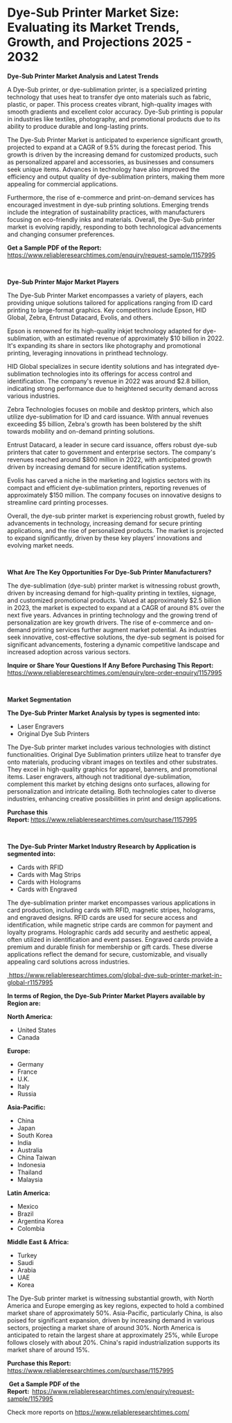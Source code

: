 <p><h1>Dye-Sub Printer Market Size: Evaluating its Market Trends, Growth, and Projections 2025 - 2032</h1></p><p><strong>Dye-Sub Printer Market Analysis and Latest Trends</strong></p>
<p><p>A Dye-Sub printer, or dye-sublimation printer, is a specialized printing technology that uses heat to transfer dye onto materials such as fabric, plastic, or paper. This process creates vibrant, high-quality images with smooth gradients and excellent color accuracy. Dye-Sub printing is popular in industries like textiles, photography, and promotional products due to its ability to produce durable and long-lasting prints.</p><p>The Dye-Sub Printer Market is anticipated to experience significant growth, projected to expand at a CAGR of 9.5% during the forecast period. This growth is driven by the increasing demand for customized products, such as personalized apparel and accessories, as businesses and consumers seek unique items. Advances in technology have also improved the efficiency and output quality of dye-sublimation printers, making them more appealing for commercial applications. </p><p>Furthermore, the rise of e-commerce and print-on-demand services has encouraged investment in dye-sub printing solutions. Emerging trends include the integration of sustainability practices, with manufacturers focusing on eco-friendly inks and materials. Overall, the Dye-Sub printer market is evolving rapidly, responding to both technological advancements and changing consumer preferences.</p></p>
<p><strong>Get a Sample PDF of the Report:&nbsp;</strong> <a href="https://www.reliableresearchtimes.com/enquiry/request-sample/1157995?utm_campaign=2323&utm_medium=2&utm_source=Github&utm_content=ia&utm_term=24022025&utm_id=dye-sub-printer">https://www.reliableresearchtimes.com/enquiry/request-sample/1157995</a></p>
<p>&nbsp;</p>
<p><strong>Dye-Sub Printer Major Market Players</strong></p>
<p><p>The Dye-Sub Printer Market encompasses a variety of players, each providing unique solutions tailored for applications ranging from ID card printing to large-format graphics. Key competitors include Epson, HID Global, Zebra, Entrust Datacard, Evolis, and others.</p><p>Epson is renowned for its high-quality inkjet technology adapted for dye-sublimation, with an estimated revenue of approximately $10 billion in 2022. It's expanding its share in sectors like photography and promotional printing, leveraging innovations in printhead technology.</p><p>HID Global specializes in secure identity solutions and has integrated dye-sublimation technologies into its offerings for access control and identification. The company's revenue in 2022 was around $2.8 billion, indicating strong performance due to heightened security demand across various industries.</p><p>Zebra Technologies focuses on mobile and desktop printers, which also utilize dye-sublimation for ID and card issuance. With annual revenues exceeding $5 billion, Zebra's growth has been bolstered by the shift towards mobility and on-demand printing solutions.</p><p>Entrust Datacard, a leader in secure card issuance, offers robust dye-sub printers that cater to government and enterprise sectors. The company's revenues reached around $800 million in 2022, with anticipated growth driven by increasing demand for secure identification systems.</p><p>Evolis has carved a niche in the marketing and logistics sectors with its compact and efficient dye-sublimation printers, reporting revenues of approximately $150 million. The company focuses on innovative designs to streamline card printing processes.</p><p>Overall, the dye-sub printer market is experiencing robust growth, fueled by advancements in technology, increasing demand for secure printing applications, and the rise of personalized products. The market is projected to expand significantly, driven by these key players’ innovations and evolving market needs.</p></p>
<p>&nbsp;</p>
<p><strong>What Are The Key Opportunities For Dye-Sub Printer Manufacturers?</strong></p>
<p><p>The dye-sublimation (dye-sub) printer market is witnessing robust growth, driven by increasing demand for high-quality printing in textiles, signage, and customized promotional products. Valued at approximately $2.5 billion in 2023, the market is expected to expand at a CAGR of around 8% over the next five years. Advances in printing technology and the growing trend of personalization are key growth drivers. The rise of e-commerce and on-demand printing services further augment market potential. As industries seek innovative, cost-effective solutions, the dye-sub segment is poised for significant advancements, fostering a dynamic competitive landscape and increased adoption across various sectors.</p></p>
<p><strong>Inquire or Share Your Questions If Any Before Purchasing This Report:</strong> <a href="https://www.reliableresearchtimes.com/enquiry/pre-order-enquiry/1157995?utm_campaign=2323&utm_medium=2&utm_source=Github&utm_content=ia&utm_term=24022025&utm_id=dye-sub-printer">https://www.reliableresearchtimes.com/enquiry/pre-order-enquiry/1157995</a></p>
<p>&nbsp;</p>
<p><strong>Market Segmentation</strong></p>
<p><strong>The Dye-Sub Printer Market Analysis by types is segmented into:</strong></p>
<p><ul><li>Laser Engravers</li><li>Original Dye Sub Printers</li></ul></p>
<p><p>The Dye-Sub printer market includes various technologies with distinct functionalities. Original Dye Sublimation printers utilize heat to transfer dye onto materials, producing vibrant images on textiles and other substrates. They excel in high-quality graphics for apparel, banners, and promotional items. Laser engravers, although not traditional dye-sublimation, complement this market by etching designs onto surfaces, allowing for personalization and intricate detailing. Both technologies cater to diverse industries, enhancing creative possibilities in print and design applications.</p></p>
<p><strong>Purchase this Report:&nbsp;</strong><a href="https://www.reliableresearchtimes.com/purchase/1157995?utm_campaign=2323&utm_medium=2&utm_source=Github&utm_content=ia&utm_term=24022025&utm_id=dye-sub-printer">https://www.reliableresearchtimes.com/purchase/1157995</a></p>
<p>&nbsp;</p>
<p><strong>The Dye-Sub Printer Market Industry Research by Application is segmented into:</strong></p>
<p><ul><li>Cards with RFID</li><li>Cards with Mag Strips</li><li>Cards with Holograms</li><li>Cards with Engraved</li></ul></p>
<p><p>The dye-sublimation printer market encompasses various applications in card production, including cards with RFID, magnetic stripes, holograms, and engraved designs. RFID cards are used for secure access and identification, while magnetic stripe cards are common for payment and loyalty programs. Holographic cards add security and aesthetic appeal, often utilized in identification and event passes. Engraved cards provide a premium and durable finish for membership or gift cards. These diverse applications reflect the demand for secure, customizable, and visually appealing card solutions across industries.</p></p>
<p><a href="https://www.reliableresearchtimes.com/global-dye-sub-printer-market-in-global-r1157995?utm_campaign=2323&utm_medium=2&utm_source=Github&utm_content=ia&utm_term=24022025&utm_id=dye-sub-printer">&nbsp;https://www.reliableresearchtimes.com/global-dye-sub-printer-market-in-global-r1157995</a></p>
<p><strong>In terms of Region, the Dye-Sub Printer Market Players available by Region are:</strong></p>
<p>
    <p> <strong> North America: </strong>
        <ul>
            <li>United States</li>
            <li>Canada</li>
        </ul>
        </p> 
    <p> <strong> Europe: </strong>
        <ul>
            <li>Germany</li>
            <li>France</li>
            <li>U.K.</li>
            <li>Italy</li>
            <li>Russia</li>
        </ul>
        </p> 
    <p> <strong> Asia-Pacific: </strong>
        <ul>
            <li>China</li>
            <li>Japan</li>
            <li>South Korea</li>
            <li>India</li>
            <li>Australia</li>
            <li>China Taiwan</li>
            <li>Indonesia</li>
            <li>Thailand</li>
            <li>Malaysia</li>
        </ul>
        </p> 
    <p> <strong> Latin America: </strong>
        <ul>
            <li>Mexico</li>
            <li>Brazil</li>
            <li>Argentina Korea</li>
            <li>Colombia</li>
        </ul>
        </p> 
    <p> <strong> Middle East & Africa: </strong>
        <ul>
            <li>Turkey</li>
            <li>Saudi</li>
            <li>Arabia</li>
            <li>UAE</li>
            <li>Korea</li>
        </ul>
    </p>
    </p>
<p><p>The Dye-Sub printer market is witnessing substantial growth, with North America and Europe emerging as key regions, expected to hold a combined market share of approximately 50%. Asia-Pacific, particularly China, is also poised for significant expansion, driven by increasing demand in various sectors, projecting a market share of around 30%. North America is anticipated to retain the largest share at approximately 25%, while Europe follows closely with about 20%. China's rapid industrialization supports its market share of around 15%.</p></p>
<p><strong>Purchase this Report: </strong><a href="https://www.reliableresearchtimes.com/purchase/1157995?utm_campaign=2323&utm_medium=2&utm_source=Github&utm_content=ia&utm_term=24022025&utm_id=dye-sub-printer">https://www.reliableresearchtimes.com/purchase/1157995</a></p>
<p>&nbsp;<strong>Get a Sample PDF of the Report:&nbsp;&nbsp;</strong><a href="https://www.reliableresearchtimes.com/enquiry/request-sample/1157995?utm_campaign=2323&utm_medium=2&utm_source=Github&utm_content=ia&utm_term=24022025&utm_id=dye-sub-printer">https://www.reliableresearchtimes.com/enquiry/request-sample/1157995</a></p>
<p><strong></strong></p>
<p>Check more reports on <a href="https://www.reliableresearchtimes.com/?utm_campaign=2323&utm_medium=2&utm_source=Github&utm_content=ia&utm_term=24022025&utm_id=dye-sub-printer">https://www.reliableresearchtimes.com/</a></p>